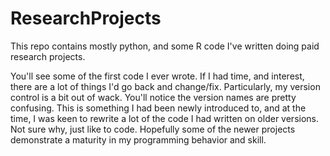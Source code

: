 # ResearchProjects
This repo contains mostly python, and some R code I've written doing paid research projects.

You'll see some of the first code I ever wrote. If I had time, and interest, there are a lot of things I'd go back and change/fix. Particularly, my version control is a bit out of wack. You'll notice the version names are pretty confusing. This is something I had been newly
introduced to, and at the time, I was keen to rewrite a lot of the code I had written on older versions. Not sure why, just like to code. Hopefully some of the newer projects demonstrate a maturity in my programming behavior and skill.
